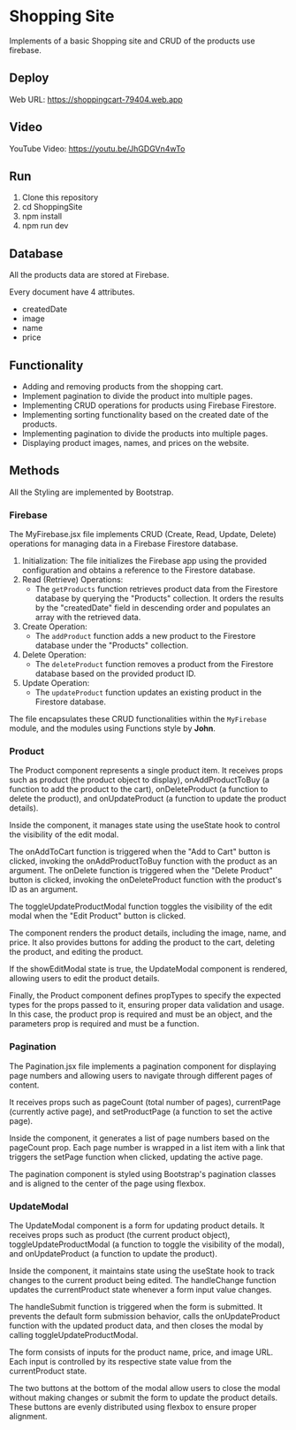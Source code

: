 # Shopping Site

Implements of a basic Shopping site and CRUD of the products use firebase.

## Deploy

Web URL: https://shoppingcart-79404.web.app

## Video

YouTube Video: https://youtu.be/JhGDGVn4wTo

## Run

1. Clone this repository
2. cd ShoppingSite
3. npm install
4. npm run dev

## Database

All the products data are stored at Firebase.

Every document have 4 attributes.

- createdDate
- image
- name
- price

## Functionality

- Adding and removing products from the shopping cart.
- Implement pagination to divide the product into multiple pages.
- Implementing CRUD operations for products using Firebase Firestore.
- Implementing sorting functionality based on the created date of the products.
- Implementing pagination to divide the products into multiple pages.
- Displaying product images, names, and prices on the website.

## Methods

All the Styling are implemented by Bootstrap.

### Firebase

The MyFirebase.jsx file implements CRUD (Create, Read, Update, Delete) operations for managing data in a Firebase Firestore database.

1. Initialization: The file initializes the Firebase app using the provided configuration and obtains a reference to the Firestore database.
2. Read (Retrieve) Operations:
   - The `getProducts` function retrieves product data from the Firestore database by querying the "Products" collection. It orders the results by the "createdDate" field in descending order and populates an array with the retrieved data.
3. Create Operation:
   - The `addProduct` function adds a new product to the Firestore database under the "Products" collection.
4. Delete Operation:
   - The `deleteProduct` function removes a product from the Firestore database based on the provided product ID.
5. Update Operation:
   - The `updateProduct` function updates an existing product in the Firestore database.

The file encapsulates these CRUD functionalities within the `MyFirebase` module, and the modules using Functions style by **John**.

### Product

The Product component represents a single product item. It receives props such as product (the product object to display), onAddProductToBuy (a function to add the product to the cart), onDeleteProduct (a function to delete the product), and onUpdateProduct (a function to update the product details).

Inside the component, it manages state using the useState hook to control the visibility of the edit modal.

The onAddToCart function is triggered when the "Add to Cart" button is clicked, invoking the onAddProductToBuy function with the product as an argument. The onDelete function is triggered when the "Delete Product" button is clicked, invoking the onDeleteProduct function with the product's ID as an argument.

The toggleUpdateProductModal function toggles the visibility of the edit modal when the "Edit Product" button is clicked.

The component renders the product details, including the image, name, and price. It also provides buttons for adding the product to the cart, deleting the product, and editing the product.

If the showEditModal state is true, the UpdateModal component is rendered, allowing users to edit the product details.

Finally, the Product component defines propTypes to specify the expected types for the props passed to it, ensuring proper data validation and usage. In this case, the product prop is required and must be an object, and the parameters prop is required and must be a function.

### Pagination

The Pagination.jsx file implements a pagination component for displaying page numbers and allowing users to navigate through different pages of content.

It receives props such as pageCount (total number of pages), currentPage (currently active page), and setProductPage (a function to set the active page).

Inside the component, it generates a list of page numbers based on the pageCount prop. Each page number is wrapped in a list item with a link that triggers the setPage function when clicked, updating the active page.

The pagination component is styled using Bootstrap's pagination classes and is aligned to the center of the page using flexbox.

### UpdateModal

The UpdateModal component is a form for updating product details. It receives props such as product (the current product object), toggleUpdateProductModal (a function to toggle the visibility of the modal), and onUpdateProduct (a function to update the product).

Inside the component, it maintains state using the useState hook to track changes to the current product being edited. The handleChange function updates the currentProduct state whenever a form input value changes.

The handleSubmit function is triggered when the form is submitted. It prevents the default form submission behavior, calls the onUpdateProduct function with the updated product data, and then closes the modal by calling toggleUpdateProductModal.

The form consists of inputs for the product name, price, and image URL. Each input is controlled by its respective state value from the currentProduct state.

The two buttons at the bottom of the modal allow users to close the modal without making changes or submit the form to update the product details. These buttons are evenly distributed using flexbox to ensure proper alignment.
